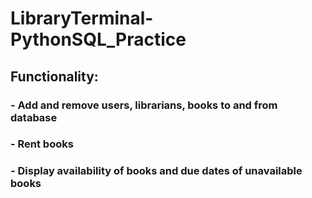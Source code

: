 # LibraryTerminal-PythonSQL_Practice

## Functionality:
### - Add and remove users, librarians, books to and from database
### - Rent books
### - Display availability of books and due dates of unavailable books
